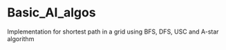 Basic_AI_algos
==============

Implementation for shortest path in a grid using BFS, DFS, USC and A-star algorithm